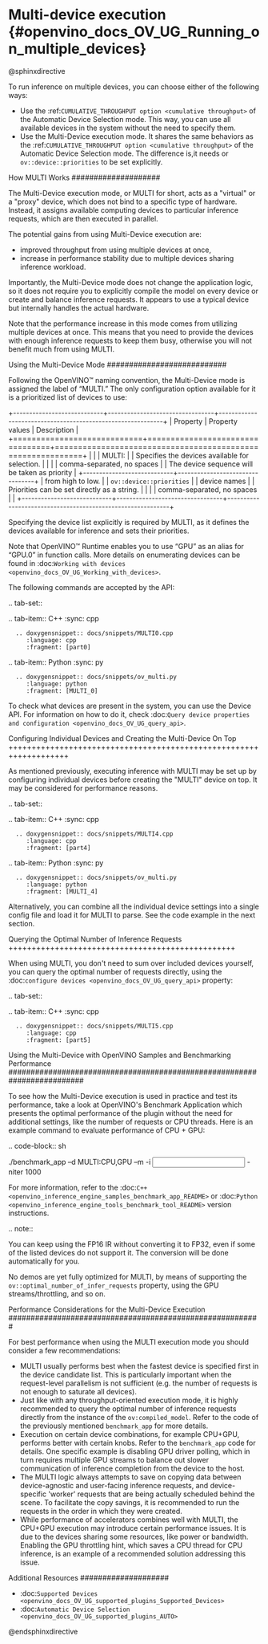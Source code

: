 # Multi-device execution {#openvino_docs_OV_UG_Running_on_multiple_devices}

@sphinxdirective

To run inference on multiple devices, you can choose either of the following ways:

- Use the :ref:`CUMULATIVE_THROUGHPUT option <cumulative throughput>` of the Automatic Device Selection mode. This way, you can use all available devices in the system without the need to specify them.
- Use the Multi-Device execution mode. It shares the same behaviors as the :ref:`CUMULATIVE_THROUGHPUT option <cumulative throughput>` of the Automatic Device Selection mode. The difference is,it needs <device list> or ``ov::device::priorities`` to be set explicitly.

How MULTI Works
####################

The Multi-Device execution mode, or MULTI for short, acts as a "virtual" or a "proxy" device, which does not bind to a specific type of hardware. Instead, it assigns available computing devices to particular inference requests, which are then executed in parallel.

The potential gains from using Multi-Device execution are:

* improved throughput from using multiple devices at once,
* increase in performance stability due to multiple devices sharing inference workload.

Importantly, the Multi-Device mode does not change the application logic, so it does not require you to explicitly compile the model on every device or create and balance inference requests. It appears to use a typical device but internally handles the actual hardware.

Note that the performance increase in this mode comes from utilizing multiple devices at once. This means that you need to provide the devices with enough inference requests to keep them busy, otherwise you will not benefit much from using MULTI.


Using the Multi-Device Mode
###########################

Following the OpenVINO™ naming convention, the Multi-Device mode is assigned the label of “MULTI.” The only configuration option available for it is a prioritized list of devices to use:


+----------------------------+---------------------------------+------------------------------------------------------------+
| Property                   | Property values                 | Description                                                |
+============================+=================================+============================================================+
| <device list>              | | MULTI: <device names>         | | Specifies the devices available for selection.           |
|                            | | comma-separated, no spaces    | | The device sequence will be taken as priority            |
+----------------------------+---------------------------------+ | from high to low.                                        |
| ``ov::device::priorities`` | | device names                  | | Priorities can be set directly as a string.              |
|                            | | comma-separated, no spaces    |                                                            |
+----------------------------+---------------------------------+------------------------------------------------------------+


Specifying the device list explicitly is required by MULTI, as it defines the devices available for inference and sets their priorities.

Note that OpenVINO™ Runtime enables you to use “GPU” as an alias for “GPU.0” in function calls. More details on enumerating devices can be found in :doc:`Working with devices <openvino_docs_OV_UG_Working_with_devices>`.

The following commands are accepted by the API:

.. tab-set::

   .. tab-item:: C++
      :sync: cpp

      .. doxygensnippet:: docs/snippets/MULTI0.cpp
         :language: cpp
         :fragment: [part0]

   .. tab-item:: Python
      :sync: py

      .. doxygensnippet:: docs/snippets/ov_multi.py
         :language: python
         :fragment: [MULTI_0]


To check what devices are present in the system, you can use the Device API. For information on how to do it, check :doc:`Query device properties and configuration <openvino_docs_OV_UG_query_api>`.


Configuring Individual Devices and Creating the Multi-Device On Top
+++++++++++++++++++++++++++++++++++++++++++++++++++++++++++++++++++

As mentioned previously, executing inference with MULTI may be set up by configuring individual devices before creating the "MULTI" device on top. It may be considered for performance reasons.

.. tab-set::

   .. tab-item:: C++
      :sync: cpp

      .. doxygensnippet:: docs/snippets/MULTI4.cpp
         :language: cpp
         :fragment: [part4]

   .. tab-item:: Python
      :sync: py

      .. doxygensnippet:: docs/snippets/ov_multi.py
         :language: python
         :fragment: [MULTI_4]


Alternatively, you can combine all the individual device settings into a single config file and load it for MULTI to parse. See the code example in the next section.

Querying the Optimal Number of Inference Requests
+++++++++++++++++++++++++++++++++++++++++++++++++

When using MULTI, you don't need to sum over included devices yourself, you can query the optimal number of requests directly,
using the :doc:`configure devices <openvino_docs_OV_UG_query_api>` property:

.. tab-set::

   .. tab-item:: C++
      :sync: cpp
      
      .. doxygensnippet:: docs/snippets/MULTI5.cpp
         :language: cpp
         :fragment: [part5]


Using the Multi-Device with OpenVINO Samples and Benchmarking Performance
#########################################################################

To see how the Multi-Device execution is used in practice and test its performance, take a look at OpenVINO's Benchmark Application which presents the optimal performance of the plugin without the need for additional settings, like the number of requests or CPU threads.
Here is an example command to evaluate performance of CPU + GPU:

.. code-block:: sh

   ./benchmark_app –d MULTI:CPU,GPU –m <model> -i <input> -niter 1000


For more information, refer to the :doc:`C++ <openvino_inference_engine_samples_benchmark_app_README>` or :doc:`Python <openvino_inference_engine_tools_benchmark_tool_README>` version instructions.


.. note::

   You can keep using the FP16 IR without converting it to FP32, even if some of the listed devices do not support it. The conversion will be done automatically for you.

   No demos are yet fully optimized for MULTI, by means of supporting the ``ov::optimal_number_of_infer_requests`` property, using the GPU streams/throttling, and so on.


Performance Considerations for the Multi-Device Execution
#########################################################

For best performance when using the MULTI execution mode you should consider a few recommendations:

- MULTI usually performs best when the fastest device is specified first in the device candidate list. This is particularly important when the request-level parallelism is not sufficient (e.g. the number of requests is not enough to saturate all devices).
- Just like with any throughput-oriented execution mode, it is highly recommended to query the optimal number of inference requests directly from the instance of the ``ov:compiled_model``. Refer to the code of the previously mentioned ``benchmark_app`` for more details.
- Execution on certain device combinations, for example CPU+GPU, performs better with certain knobs. Refer to the ``benchmark_app`` code for details. One specific example is disabling GPU driver polling, which in turn requires multiple GPU streams to balance out slower communication of inference completion from the device to the host.
- The MULTI logic always attempts to save on copying data between device-agnostic and user-facing inference requests, and device-specific 'worker' requests that are being actually scheduled behind the scene. To facilitate the copy savings, it is recommended to run the requests in the order in which they were created.
- While performance of accelerators combines well with MULTI, the CPU+GPU execution may introduce certain performance issues. It is due to the devices sharing some resources, like power or bandwidth. Enabling the GPU throttling hint, which saves a CPU thread for CPU inference, is an example of a recommended solution addressing this issue.


Additional Resources
####################

- :doc:`Supported Devices <openvino_docs_OV_UG_supported_plugins_Supported_Devices>`
- :doc:`Automatic Device Selection <openvino_docs_OV_UG_supported_plugins_AUTO>`


@endsphinxdirective
